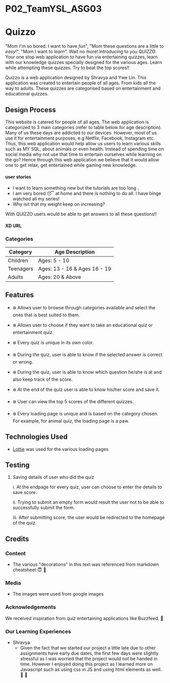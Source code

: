# P02_TeamYSL_ASG03

# Quizzo #
"Mom I'm so bored. I want to have *fun*", "Mom these questions are a little to *easy*!", "Mom I want to *learn*". Wait no more! Introducing to you *QUIZZO*. Your one stop web application to have fun via entertaining quizzes, learn with our knowledge quizzes specially designed for the various ages. Learn while attempting these quizzes. Try to beat the top scores!!

Quizzo is a web application designed by Shravya and Ywe Lin. This application was created to entertain people of all ages. From kids all the way to adults. These quizzes are categorised based on entertainment and educational quizzes.

## Design Process ##
This website is catered for people of all ages. The web application is categorized to 3 main categories (refer to table below for age description). Many of us these days are addicted to our devices. However, most of us use it for entertainment purposes, e.g Netflix, Facebook, Instagram etc. Thus, this web application would help allow us users to learn various skills such as MY SQL, about animals or even health. Instead of spending time on social media why not use that time to entertain ourselves while learning on the go? Hence through this web application we believe that it would allow one to get relax, get entertained while gaining new knowledge.

#### user stories ####
- I want to learn something new but the tutorials are too long .
- I am very bored :sleeping: at home and there is nothing to do all. I have binge watched all my series!
- Why isit that my weight keep on increasing?
 
 With QUIZZO users would be able to get answers to all these questions!!

 #### XD URL ####


### Categories ###

Category      | Age Description
------------- | -------------
Children      | Ages: 5 - 10
Teenagers     | Ages: 13 - 16 & Ages 16 - 19
Adults        | Ages: 20 & Above


## Features ##
- :snowflake: Allows user to browse through categories available and select the ones that is best suited to them.

- :snowflake: Allows user to choose if they want to take an educational quiz or entertainment quiz.

- :snowflake: Every quiz is unique in its own color.

- :snowflake: During the quiz, user is able to know if the selected answer is correct or wrong. 

- :snowflake: During the quiz, user is able to know which question he/she is at and also keep track of the score.

- :snowflake: At the end of the quiz user is able to know his/her score and save it.

- :snowflake: User can view the top 5 scores of the different quizzes.

- :snowflake: Every loading page is unique and is based on the category chosen. For example, for animal quiz, the loading page is a paw. 


## Technologies Used ##
- [Lottie](https://lottiefiles.com/search?q=loading&category=animations) was used for the various loading pages

## Testing ##
1. Saving details of user who did the quiz

    i. At the endpage for every quiz, user can choose to enter the details to save score.

    ii. Trying to submit an empty form would result the user not to be able to successfully submit the form.
    
    iii. After submitting score, the user would be redirected to the homepage of the quiz.

## Credits ##

### Content ###
- The various "decorations" in this text was referenced from markdown cheatsheet :innocent: :grimacing:

### Media ###
- The images were used from google images

### Acknowledgements ###
We received inspiration from quiz entertaining applications like Buzzfeed. :honeybee: 

### Our Learning Experiences ###
- Shravya
    - Given the fact that we started our project a little late due to other assignments have early due dates, the first few days were slightly stressful as I was worried that the project would not be handed in time. However I enjoyed doing this project as I learned more on Javascript such as using css in JS and using html elements as well. :palm_tree: :new_moon_with_face: